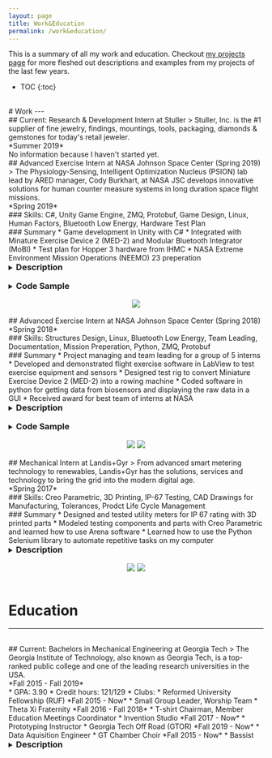 ```yaml
---
layout: page
title: Work&Education
permalink: /work&education/
---
```

This is a summary of all my work and education. Checkout [my projects page](/projects/) for more fleshed out descriptions and examples from my projects of the last few years.


* TOC
{:toc}

<br>
# Work
---

<br>
## Current: Research & Development Intern at Stuller
> Stuller, Inc. is the #1 supplier of fine jewelry, findings, mountings, tools, packaging, diamonds & gemstones for today's retail jeweler.

<br>
*Summer 2019*

<br>
No information because I haven't started yet.

<br>
## Advanced Exercise Intern at NASA Johnson Space Center (Spring 2019)
> The Physiology-Sensing, Intelligent Optimization Nucleus (PSION) lab lead by ARED manager, Cody Burkhart, at NASA JSC develops innovative solutions for human counter measure systems in long duration space flight missions.

<br>
*Spring 2019*

<br>
### Skills: C#, Unity Game Engine, ZMQ, Protobuf, Game Design, Linux, Human Factors, Bluetooth Low Energy, Hardware Test Plan

<br>
### Summary
* Game development in Unity with C#
* Integrated with Minature Exercise Device 2 (MED-2) and Modular Bluetooth Integrator (MoBI)
* Test plan for Hopper 3 hardware from IHMC
* NASA Extreme Environment Mission Operations (NEEMO) 23 preperation

<br>
<details><summary><h3 style="margin: 0px; display: inline">Description</h3></summary>
<p>
This semester I focused on two projects: a test plan for new exercise hardware and primarily developing games to be tested on the NASA Extreme Environment Mission Operations (NEEMO). NEEMO serves an analogue for the International Space Station as well as future exploration missions. NEEMO is in a small underwater habitat that mimics the confined vehicles in space. So as part of a project to improve human fitness in long duration missions, I developed games to test if the interactive portion of the game will increase the user’s performance. These games involved integration with the in-house exercise hardware, Miniature Exercise Device 2 (MED-2), and the in-house software package, Modular Bluetooth Integrator (MoBI), which provided the interactive element, biometrics, and telemetry for our game.
<br>
<br>
The other project that I worked on was a test plan for Hopper 3. ER3 is trying to create a database of exercise devices that can be used to keep records/compare & contrast different devices and their applications. The test plan that I developed can be done by a layman and was used to profile the device and its exercise envelope. I also worked to execute the first application of this test plan on the Hopper 3.
<br>
<br>
I developed the game from scratch. I created all the backend in C# to communicate via ZMQ with the MED-2 and MoBI. This particular application had never been used up to this point. I generated protobuf files for C# for the first time and learned how to make the ZMQ reply/subscriber sockets. Having established the backend, I started working on game states and conditions. Every state in the game has a corresponding state of MED-2 and MoBI data. Having established where and when data was needed, I proceeded to create the actual game dynamics, visuals, and play. One key outcome of integrating with the data collection scripts is that we can now post-process the raw data from the game/user.
<br>
<br>
Having established the architecture for the software in Unity, I generated two different game variations. The first game matches user position to their location on the screen based on telemetry from the MED-2. The second game uses heart rate to position the player on the screen. While these games will not be the final versions delivered as an on-orbit asset, they will provide lessons learned for future VR gamification in the Physiology-Sensing, Intelligent Optimization Nucleus (PSION) Lab. Therefore, the most important part of my work was the backend development that provides the foundation for more complex future games. Particularly, the expansion of our communications between MoBI and MED-2 beyond python to a protocol streamline using C#, directly integrated with Unity, is a massive upgrade to our system foundations.
<br>
<br>
Although not a main focus of my field of study, I learned a lot of programming workflows and techniques this semester. As a result, I understand, better, how software fits into larger systems and have increased interest in collaborative projects between computer science and mechanical engineering. This internship has shown how good hardware enables interesting and powerful software applications to maximize their impact.

</p>
</details>
<br>

<details><summary><h3 style="margin: 0px; display: inline">Code Sample</h3></summary>
<p>
<div markdown="1">

```cs
//This requester is working in its own thread to communicate with the MED-2
private void RequesterWork()
    {
        AsyncIO.ForceDotNet.Force();
        //This is using the lazy pirate method of sending requests
        using (var requester = new RequestSocket())
        {
            NetMQTimer pollTime = new NetMQTimer(TimeSpan.FromMilliseconds(100));

            requester.Connect("tcp://" + hostC + ":" + portC);
            using (var poller = new NetMQPoller { requester, pollTime })
            {
                requester.SendReady += (s, a) =>
                {
                    if (_messageQueue.TryDequeue(out req))
                    {
                        message = req.ToByteArray();
                        a.Socket.SendFrame(message);
                    }
                    if (_requesterCancelled)
                    {
                        poller.Stop();
                    }
                };
                requester.ReceiveReady += (s, a) =>
                {
                    reply = requester.ReceiveFrameString();
                    if (_requesterCancelled)
                    {
                        poller.Stop();
                    }
                };
                poller.Run();
            }
            requester.Close();
        }
    }
```

</div>
</p>
</details>

<br>
<div class="separator" style="clear: both; text-align: center;">
<a href='https://photos.google.com/share/AF1QipPXcma2HXJVc1wXmNLYSqzrReAGTpmpkTg9VoSiUcx6UCXcp5Fx2g8FDnbRW3lJVg?key=MThMU05INlhmTEpzS1d2VDRIVFZkcVJWc0xVdUN3&source=ctrlq.org'><img src='https://lh3.googleusercontent.com/LckSD6euePL7ib0pA993QtHsHdseX1oZ3vqIj1ECYUmXMa7i8S8h3UVCX0K4WrFERvOULAvPHloHD5L8bviTqcFvdUl2E7zYBurQK5DvVRzdEEGFZ8LiXO9PAKj2ZFpfAmm6S6UhRiQ=w2400' style="max-height: 400px; position: relative;"/></a>
</div>

<br>
## Advanced Exercise Intern at NASA Johnson Space Center (Spring 2018)

<br>
*Spring 2018*

<br>
### Skills: Structures Design, Linux, Bluetooth Low Energy, Team Leading, Documentation, Mission Preperation, Python, ZMQ, Protobuf

<br>
### Summary
* Project managing and team leading for a group of 5 interns 
* Developed and demonstrated flight exercise software in LabView to test exercise equipment and sensors
* Designed test rig to convert Miniature Exercise Device 2 (MED-2) into a rowing machine
* Coded software in python for getting data from biosensors and displaying the raw data in a GUI
* Received award for best team of interns at NASA

<br>
<details><summary><h3 style="margin: 0px; display: inline">Description</h3></summary>
<p>
At NASA JSC in the Spring of 2018, I had the opportunity to work with a team of 5 interns as an Advanced Exercise Development Intern. ER3, the robotics and
simulation branch I worked under, is tasked with maintaining and developing current and future exercise solutions for The International Space Station and long
duration space flight missions. The intern team I worked with was charged with preparing software and an experiment for the NASA Extreme Environment
Mission Operations (NEEMO). NEEMO is an underwater ground analog for space flight missions, and we created a test to validate new technologies being
developed for long duration missions. Details of our project are as follows: develop a software application that can display data in an interactive and visual way,
create procedures for an experiment on NEEMO to test our application as well as the MED-2 (Miniature Exercise Device 2) with its rowing functionality, and test
sensors with a Modular Bluetooth Integrator (MoBI) which will be integrated into the application.
<br>
<br>
I functioned as a Team lead and software engineer. I worked on backend software that helped tunnel the data from MoBI to our application. Additionally, I
supported the design, prototyping, and testing of our GUI. I designed a tower for testing rowing on the MED. I ran compatibility and functionality tests for sensors
with MoBI. As a Team lead I arraigned meetings, brought food, and helped set goals for our work. I also acted as a point of contact for external groups such as
our mentors and any other external help we needed. I also made, managed, and ran the demonstrations and presentations for our branch chiefs. Towards the
end of the semester, I designed a rowing rig in Creo Parametric that allows the MED-2 to be used as a seated rowing device.
We successfully setup and tested MoBI on a Raspberry Pi 3 platform for the first time. Furthermore, we demonstrated real time data flow with Polar H7 and the
Empatica E4 such that those devices could be used on NEEMO or Space Station. We developed from concept to product for our application. We also developed
the entire experiment to be used on NEEMO. This rowing rig was later built by interns after me and tested by the lab.
I’ve learned a lot more python. I learned a lot about Bluetooth, sensors, and Linux. From a business engineering side of things, I was able to have a lot of
conversations about the structure of NASA and why it works and how it needs to improve. Leading taught me a lot about scheduling time and breaking down the
task of developing a project. Together, our team pioneered new ways to collect human data in real time for spaceflights.
</p>
</details>

<br>
<details><summary><h3 style="margin: 0px; display: inline">Code Sample</h3></summary>
<p>
<div markdown="1">

```python
# This class is used to subscribe to the heart rate data published by MoBI
class HeartRateMeasurement(object):
    host = "192.168.0.101"
    context = zmq.Context()
    subSocket = context.socket(zmq.SUB)
    subSocket.connect("tcp://%s:5556" % host)
    subSocket.setsockopt_string(zmq.SUBSCRIBE, "")
    topicName = "Polar H7 AEA87610/Heart Rate/Heart Rate Measurement"

    # call this method to get the heart rate as passed from MoBI
    @classmethod
    def getHR(cls):
        rate = 0
        try:
            while True:
                try:
                    packetString = cls.subSocket.recv(zmq.NOBLOCK)
                except zmq.ZMQError:
                    return rate
                btPacket = BtPacket_pb2.BtPacket()
                btPacket.ParseFromString(packetString)
                if btPacket.topicName == cls.topicName:
                    print(btPacket.topicName)
                    data = btPacket.data
                    rate = int(data[2:4], 16)
                    print(" heart rate: %d" % rate)

        except KeyboardInterrupt:
            exit(0)
        return rate
```

</div>
</p>
</details>

<br>
<div class="separator" style="clear: both; text-align: center;">
<a href='https://photos.google.com/share/AF1QipOv7u9SQpfJVo_DFKJFrT0T2P5NJLjSePt1DRpmz9Zr_3HHiCSTXpr8W-UnJMTXhA?key=UWtjbm9PNlBjZEU5dlVpb2dBNk53cG8xX29UNEhB&source=ctrlq.org'><img src='https://lh3.googleusercontent.com/gl8b__6c41mSTILwWTsF6lBQW8n2tdg69Ax-hKSa5_3PNYRGeaba4gc-yaAhZidsHHoEp4BDXoG74nuSzkmVdzcF0RvjTC-avu6L1RJKZoMawJ2tZnmgNDIJb4VSla0a1UKYheWDy0Y=w2400' style="max-width: 49%; position: relative;"/></a>
<a href='https://photos.google.com/share/AF1QipOn8-58uW6O-VgotFAZdHjaPgwHo83AW8KnlVCQfL_KO7zgeHOK6_9Krxytg4Nc5Q?key=cktvX3Q1ZFJqSWV1R3dRLWZIb1FINFY3ODhZWnRR&source=ctrlq.org'><img src='https://lh3.googleusercontent.com/PSIgBabIXNqQAmnZoQN_PD3gy877pplVjFJrbtvXWqfAehbfNq4C4i8NhM0mzA3B9JXHNti-lgzU35B8ESSf93dyuVcM6jF4tvDGlkGmbzYWjYbBbLJkt7qYeO7QW7x6yaw-zSiPuLM=w2400' style="max-width: 49%; position: relative;"/></a>
</div>

<br>
## Mechanical Intern at Landis+Gyr
> From advanced smart metering technology to renewables, Landis+Gyr has the solutions, services and technology to bring the grid into the modern digital age.

<br>
*Spring 2017*

<br>
### Skills: Creo Parametric, 3D Printing, IP-67 Testing, CAD Drawings for Manufacturing, Tolerances, Prodct Life Cycle Management

<br>
### Summary
* Designed and tested utility meters for IP 67 rating with 3D printed parts
* Modeled testing components and parts with Creo Parametric and learned how to use Arena software
* Learned how to use the Python Selenium library to automate repetitive tasks on my computer


<br>
<details><summary><h3 style="margin: 0px; display: inline">Description</h3></summary>
<p>
The mechanical team at Landis+Gyr develops water proof enclosures for electrical meters. Currently, all the utility meters are becoming radio controlled, so that
they can wirelessly send data without having anyone go read the actual meter. The point of enclosure design is to make sure the meters can withstand wet and
dirty conditions while having their antennas, power cables, and internet cables be external. With Landis+Gyr I've learned how to use Creo Parametric to create
and edit parts and drawings. I came in with no Creo experience. I had cadding experience, but I still had to learn the new program. I also learned how to do
cabling, the process of routing cables in the enclosures to see how long they need to be and where they will fit in the assembly instructions.
<br>
<br>
One of my tasks
was to edit and make professional engineering drawings for manufacturers and assembly plants based on decisions of the main engineers. I also conducted
IP67 testing. IP67 is a standard for how waterproof an design is. Specifically, something has to stay under a meter of water for 30 minutes without leaking. In
order to test this, I had to make test rigs that either submerged the testing part or 3D printed adapters for pipes so that I could fill them with water. I worked on
contacting suppliers to test and get materials for test rigs. Additionally, I tested different gasket cut outs and materials for enclosures. When waiting for
assignments, I started learning how to automate my browser using python with the selenium library. It was really engaging and fun to watch my computer start to
take over my menial tasks and do them with 100 percent precision and at a much faster rate. The main task I automated was updating part revision numbers in
the software that managed revision histories.
</p>
</details>

<br>
<div class="separator" style="clear: both; text-align: center;">
<a href='https://photos.google.com/share/AF1QipPvSbFC1PTlgx0i-dF4BAwLZKmwI5SxaknJoAkEL3kVP0ZJDyX4Ato6Au2ZFjFwhA?key=OEUtM2Y5N3FtSTM0aHlLdW5pZl9DRDluNDRpV3d3&source=ctrlq.org'><img src='https://lh3.googleusercontent.com/zUP242m9erMlKklC0SUJxHRgm1inXRtI-FOAYRhLl_uLpp77atqggwowifbnQP4oWl5iVEOCcV9brshjXt_cxWBRiWXrk6gxvnSXLJ6rKyTiihFL_yDBQyBP7bpqWLtGFsSPB_wg0fc=w2400' style="max-width: 49%; position: relative;"/></a>
<a href='https://photos.google.com/share/AF1QipPw593ngFU8AB0v-pMIA4b6XPqcVvPLI6-5Bb15k6HfIqHPh3tX7SRCeho8bYTQDA?key=ZGRXRW9QTUsydGM5OWhzbzR0YTZhZlBkYnBtS1ln&source=ctrlq.org'><img src='https://lh3.googleusercontent.com/xFCxeoG7LolzrxDuA_Jg8r_JQnzTmMb2YH7kNm-oph-ZvyA6KTHnfEfqXcyoxW0bqcNYacKXqqksZNnw5hgWc8KxSGUvp--YoGPnqyxBc6_N3rJy_hR4sfsEbn_q7SlB-R97fUothHg=w2400' style="max-width: 49%; position: relative;"/></a>
</div>
<br>

# Education
---

<br>
## Current: Bachelors in Mechanical Engineering at Georgia Tech
> The Georgia Institute of Technology, also known as Georgia Tech, is a top-ranked public college and one of the leading research universities in the USA.

<br>
*Fall 2015 - Fall 2019*

<br>
* GPA: 3.90
* Credit hours: 121/129
* Clubs:
	* Reformed University Fellowship (RUF) *Fall 2015 - Now*
		* Small Group Leader, Worship Team
	* Theta Xi Fraternity *Fall 2016 - Fall 2018*
		* T-shirt Chairman, Member Education Meetings Coordinator
	* Invention Studio *Fall 2017 - Now*
		* Prototyping Instructor
	* Georgia Tech Off Road (GTOR) *Fall 2019 - Now*
		* Data Aquisition Engineer
	* GT Chamber Choir *Fall 2015 - Now*
		* Bassist

<br>
<details><summary><h3 style="margin: 0px; display: inline">Description</h3></summary>
<p>

<br>
At Georgia Tech, I have taken up to senior level classes in Mechanical Engineering which includes the following classes: Circuits and Electronics, Statics,
Dynamics, Fluid Dynamics, Thermodynamics, Numerical Methods with Matlab, Heat Transfer, Deformable Bodies, System Dynamics, and a design and build
class. In the design and build class, I worked with a team of 3 other students to create a mechatronics robot to compete with other team's robots. I learned to
use and program a myRIO with LabView and work with various sensors to collect data. Outside of my major, I have taken a couple of classes in the computer
science major. The classes are Introduction to Java and course that covered computers from transistors to programming in C including programming in
Assembly and the circuitry of computers. In addition to analytical skills, I have learned and used a lot of design and prototyping skills both in and out of the classroom. My work with the
Invention Studio Maker Space and Georgia Tech Off Road develops and hones my engineering acuity.
</p>
</details>